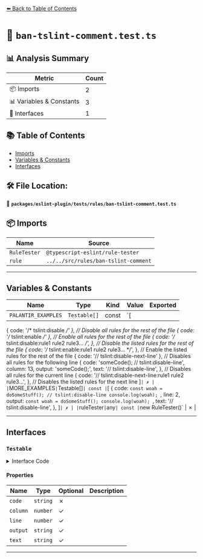 [⬅️ Back to Table of Contents](../../../../index.md)

# 📄 `ban-tslint-comment.test.ts`

## 📊 Analysis Summary

| Metric | Count |
|--------|-------|
| 📦 Imports | 2 |
| 📊 Variables & Constants | 3 |
| 📐 Interfaces | 1 |

## 📚 Table of Contents

- [Imports](#imports)
- [Variables & Constants](#variables-constants)
- [Interfaces](#interfaces)

## 🛠️ File Location:
📂 **`packages/eslint-plugin/tests/rules/ban-tslint-comment.test.ts`**

## 📦 Imports

| Name | Source |
|------|--------|
| `RuleTester` | `@typescript-eslint/rule-tester` |
| `rule` | `../../src/rules/ban-tslint-comment` |


---

## Variables & Constants

| Name | Type | Kind | Value | Exported |
|------|------|------|-------|----------|
| `PALANTIR_EXAMPLES` | `Testable[]` | const | `[
  { code: '/* tslint:disable */' }, // Disable all rules for the rest of the file
  { code: '/* tslint:enable */' }, // Enable all rules for the rest of the file
  {
    code: '/* tslint:disable:rule1 rule2 rule3... */',
  }, // Disable the listed rules for the rest of the file
  {
    code: '/* tslint:enable:rule1 rule2 rule3... */',
  }, // Enable the listed rules for the rest of the file
  { code: '// tslint:disable-next-line' }, // Disables all rules for the following line
  {
    code: 'someCode(); // tslint:disable-line',
    column: 13,
    output: 'someCode();',
    text: '// tslint:disable-line',
  }, // Disables all rules for the current line
  {
    code: '// tslint:disable-next-line:rule1 rule2 rule3...',
  }, // Disables the listed rules for the next line
]` | ✗ |
| `MORE_EXAMPLES` | `Testable[]` | const | `[
  {
    code: `const woah = doSomeStuff();
// tslint:disable-line
console.log(woah);
`,
    line: 2,
    output: `const woah = doSomeStuff();
console.log(woah);
`,
    text: '// tslint:disable-line',
  },
]` | ✗ |
| `ruleTester` | `any` | const | `new RuleTester()` | ✗ |


---

## Interfaces

### `Testable`

<details><summary>Interface Code</summary>

```ts
interface Testable {
  code: string;
  column?: number;
  line?: number;
  output?: string;
  text?: string;
}
```
</details>

#### Properties

| Name | Type | Optional | Description |
|------|------|----------|-------------|
| `code` | `string` | ✗ |  |
| `column` | `number` | ✓ |  |
| `line` | `number` | ✓ |  |
| `output` | `string` | ✓ |  |
| `text` | `string` | ✓ |  |


---